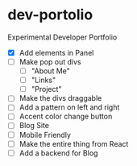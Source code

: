 # dev-portolio
Experimental Developer Portfolio

- [x] Add elements in Panel
- [ ] Make pop out divs
    - [ ] "About Me"
    - [ ] "Links"
    - [ ] "Project"
- [ ] Make the divs draggable
- [ ] Add a pattern on left and right
- [ ] Accent color change button
- [ ] Blog Site
- [ ] Mobile Friendly
- [ ] Make the entire thing from React
- [ ] Add a backend for Blog